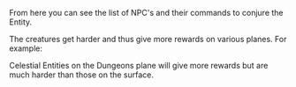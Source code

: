 From here you can see the list of NPC's and their commands to conjure the Entity. 

The creatures get harder and thus give more rewards on various planes. For example:

Celestial Entities on the Dungeons plane will give more rewards but are much harder than those on the surface.
